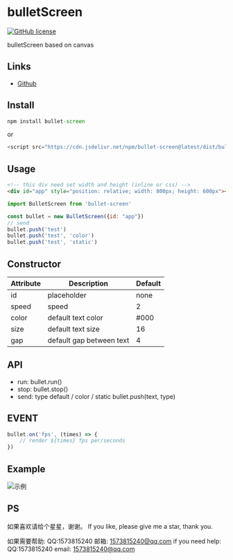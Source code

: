 # bulletScreen

[![GitHub license](https://img.shields.io/badge/license-MIT-blue.svg)](https://github.com/5SSS/bulletScreen)

bulletScreen based on canvas

## Links

- [Github](https://github.com/5SSS/bulletScreen)

## Install

```js
npm install bullet-screen
```

or

```js
<script src="https://cdn.jsdelivr.net/npm/bullet-screen@latest/dist/bulletScreen.js"></script>
```

## Usage

```html
<!-- this div need set width and height (inline or css) -->
<div id="app" style="position: relative; width: 800px; height: 600px"></div>
```

```js
import BulletScreen from 'bullet-screen'

const bullet = new BulletScreen({id: "app"})
// send
bullet.push('test')
bullet.push('test', 'color')
bullet.push('test', 'static')
```


## Constructor

| Attribute  | Description  | Default |
|-------- |-------- | -------- |
| id | placeholder | none |
| speed | speed | 2 |
| color | default text color| #000 |
| size  | default text size | 16 |
| gap  |  default gap between text | 4 |

## API

- run:
bullet.run()
- stop:
bullet.stop()
- send: type default / color / static
bullet.push(text, type)

## EVENT

```js
bullet.on('fps', (times) => {
	// render ${times} fps per/seconds
})
```

## Example

![示例](./src/example/example.png)

## PS

如果喜欢请给个星星，谢谢。
If you like, please give me a star, thank you.

如果需要帮助: QQ:1573815240 邮箱: 1573815240@qq.com
if you need help: QQ:1573815240 email: 1573815240@qq.com